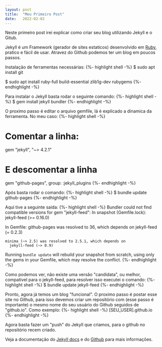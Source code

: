```yaml
---
layout: post
title:  "Meu Primeiro Post"
date:   2022-02-02
---
```


<p class="intro"><span class="dropcap">N</span>este primeiro post irei explicar como criar seu blog utilizando Jekyll e o Gitub.</p>

Jekyll é um Framework (gerador de sites estaticos) desenvolvido em [Ruby][ruby_docs], pratico e fácil de usar. Atravez do Github podemos ter um blog em poucos passos.

Instalação de ferramentas necessárias:
{%- highlight shell -%}
$ sudo apt install git

$ sudo apt install ruby-full build-essential zlib1g-dev rubygems 
{%- endhighlight -%}

Para instalar o Jekyll basta rodar o seguinte comando:
{%- highlight shell -%}
$ gem install jekyll bundler
{%- endhighlight -%}

O proximo passo é editar o arquivo gemfile, lá é explicado a dinamica da ferramenta. No meu caso:
{%- highlight shell -%}
# Comentar a linha:
gem "jekyll", "~> 4.2.1"

# E descomentar a linha
gem "github-pages", group: :jekyll_plugins
{%- endhighlight -%}

Após basta rodar o comando:
{%- highlight shell -%}
$ bundle update github-pages
{%- endhighlight -%}

Aqui tive a seguinte saida:
{%- highlight shell -%}
Bundler could not find compatible versions for gem "jekyll-feed":
  In snapshot (Gemfile.lock):
    jekyll-feed (>= 0.16.0)

  In Gemfile:
    github-pages was resolved to 36, which depends on
      jekyll-feed (= 0.2.3)

    minima (~> 2.5) was resolved to 2.5.1, which depends on
      jekyll-feed (~> 0.9)

Running `bundle update` will rebuild your snapshot from scratch, using only
the gems in your Gemfile, which may resolve the conflict.
{%- endhighlight -%}

Como podemos ver, não existe uma versão "candidata", ou melhor, compativel para o jekyll-feed, para resolver isso executei o comando:
{%- highlight shell -%}
$ bundle update jekyll-feed
{%- endhighlight -%}

Pronto, agora já temos um blog "funcional". 
O proximo passo é postar esse site no Github, para isso devemos criar um repositório com (esse passo é importante) o mesmo nome do seu usuário do Github seguidos de "github.io". Como exemplo:
{%- highlight shell -%}
[SEU_USER].github.io
{%- endhighlight -%}

Agora basta fazer um "push" do Jekyll que criamos, para o github no repositório recem criado.

Veja a documentação do [Jekyll docs][jekyll] e do [Github][github_docs] para mais informações.

[github_docs]: https://pages.github.com
[jekyll]:      http://jekyllrb.com
[ruby_docs]:   https://www.ruby-lang.org/pt/documentation/installation/